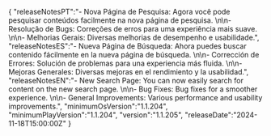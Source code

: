 {
  "releaseNotesPT":"- Nova Página de Pesquisa: Agora você pode pesquisar conteúdos facilmente na nova página de pesquisa. \n\n- Resolução de Bugs: Correções de erros para uma experiência mais suave. \n\n- Melhorias Gerais: Diversas melhorias de desempenho e usabilidade.",
  "releaseNotesES":"- Nueva Página de Búsqueda: Ahora puedes buscar contenido fácilmente en la nueva página de búsqueda. \n\n- Corrección de Errores: Solución de problemas para una experiencia más fluida. \n\n- Mejoras Generales: Diversas mejoras en el rendimiento y la usabilidad.",
  "releaseNotesEN":"- New Search Page: You can now easily search for content on the new search page. \n\n- Bug Fixes: Bug fixes for a smoother experience. \n\n- General Improvements: Various performance and usability improvements.",
  "minimumOsVersion":"1.1.204",
  "minimumPlayVersion":"1.1.204",
  "version":"1.1.205",
  "releaseDate":"2024-11-18T15:00:00Z"
}
